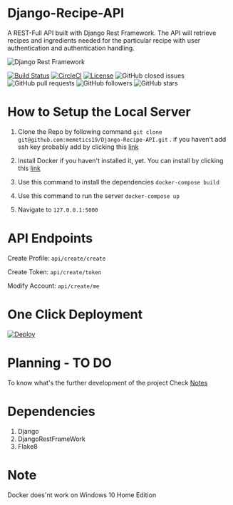 # Django-Recipe-API

A REST-Full API built with Django Rest Framework. The API will retrieve recipes and ingredients needed for the particular recipe with user authentication and authentication handling. 


![Django Rest Framework](https://files.realpython.com/media/djang-rest-framework-logo.37921ea75c09.png)


[![Build Status](https://travis-ci.com/memetics19/Django-Recipe-API.svg?branch=master)](https://travis-ci.com/memetics19/Django-Recipe-API)
[![CircleCI](https://circleci.com/gh/circleci/circleci-docs.svg?style=svg)](https://cirrus-ci.com/build/6236223771508736)
[![License](http://img.shields.io/:license-mit-blue.svg)](http://doge.mit-license.org)
![GitHub closed issues](https://img.shields.io/github/issues-closed/memetics19/Django-recipe-api)
![GitHub pull requests](https://img.shields.io/github/issues-pr/memetics19/Django-Recipe-API)
![GitHub followers](https://img.shields.io/github/followers/memetics19?style=social)
![GitHub stars](https://img.shields.io/github/stars/memetics19/django-recipe-api?style=social)


# How to Setup the Local Server 

1. Clone the Repo by following command
  `git clone git@github.com:memetics19/Django-Recipe-API.git` .
  if you haven't add ssh key probably add by clicking this <a href = "https://help.github.com/en/github/authenticating-to-github/connecting-to-github-with-ssh">link</a>

2. Install Docker if you haven't installed it, yet. You can install by clicking this  <a href="https://www.docker.com/">link</a>

3. Use this command to install the dependencies 
   `docker-compose build`
4. Use this command to run the server 
   `docker-compose up`
5. Navigate to `127.0.0.1:5000`

# API Endpoints

Create Profile: `api/create/create` 

Create Token: `api/create/token`

Modify Account: `api/create/me`

# One Click Deployment

[![Deploy](https://www.herokucdn.com/deploy/button.png)](https://heroku.com/deploy)


# Planning - TO DO
 
To know what's the further development of the project Check <a href = "TODO/Notes.md">Notes</a>

# Dependencies

1. Django 
2. DjangoRestFrameWork
3. Flake8

# Note
Docker does'nt work on Windows 10 Home Edition 
